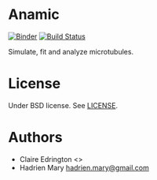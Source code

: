 # Anamic
[![Binder](https://mybinder.org/badge.svg)](https://mybinder.org/v2/gh/hadim/anamic/master?urlpath=lab/tree/notebooks)
[![Build Status](https://travis-ci.com/hadim/anamic.svg?branch=master)](https://travis-ci.com/hadim/anamic)

Simulate, fit and analyze microtubules.

# License

Under BSD license. See [LICENSE](LICENSE).

# Authors

- Claire Edrington <>
- Hadrien Mary <hadrien.mary@gmail.com>
